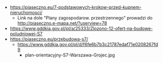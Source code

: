 - https://piaseczno.eu/7-podstawowych-krokow-przed-kupnem-nieruchomosci/
  - Link na dole "Plany zagospodarow. przestrzennego" prowadzi do http://piaseczno.e-mapa.net/?userview=78
- https://www.gddkia.gov.pl/pl/a/25333/Zlozono-12-ofert-na-budowe-poludniowej-S7
- https://piaseczno.eu/przebudowa-s7/
  - https://www.gddkia.gov.pl/pl/d/f6fe6b7b3c21787edaf71e0208267fd9
    - plan-orientacyjny-S7-Warszawa-Grojec.jpg
